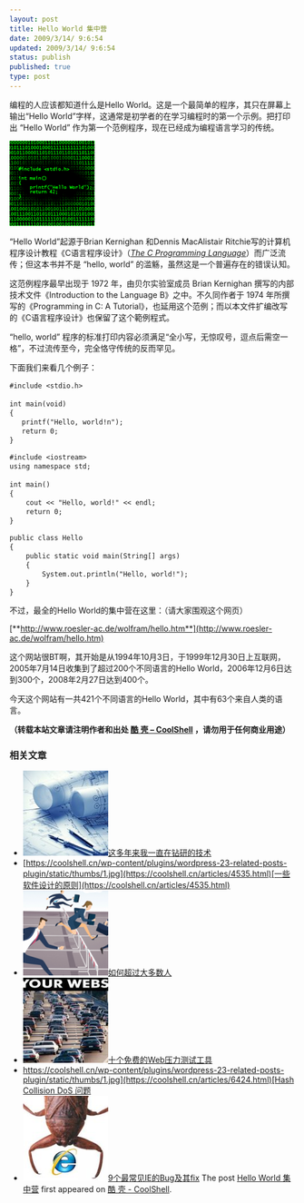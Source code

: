 ```yaml
---
layout: post
title: Hello World 集中营
date: 2009/3/14/ 9:6:54
updated: 2009/3/14/ 9:6:54
status: publish
published: true
type: post
---
```


编程的人应该都知道什么是Hello World。这是一个最简单的程序，其只在屏幕上输出“Hello World”字样，这通常是初学者的在学习编程时的第一个示例。把打印出 “Hello World” 作为第一个范例程序，现在已经成为编程语言学习的传统。  

![hello_world](../wp-content/uploads/2009/03/hello_world-150x150.png "hello_world")  

“Hello World”起源于Brian Kernighan 和Dennis MacAlistair Ritchie写的计算机程序设计教程《C语言程序设计》（[*The C Programming Language*](http://en.wikipedia.org/wiki/The_C_Programming_Language "en:The C Programming Language")）而广泛流传；但这本书并不是 “hello, world” 的滥觞，虽然这是一个普遍存在的错误认知。


这范例程序最早出现于 1972 年，由贝尔实验室成员 Brian Kernighan 撰写的内部技术文件《Introduction to the Language B》之中。不久同作者于 1974 年所撰写的《Programming in C: A Tutorial》，也延用这个范例；而以本文件扩编改写的《C语言程序设计》也保留了这个範例程式。


“hello, world” 程序的标准打印内容必须满足“全小写，无惊叹号，逗点后需空一格”，不过流传至今，完全恪守传统的反而罕见。



下面我们来看几个例子：



```
#include <stdio.h>

int main(void)
{
   printf("Hello, world!n");
   return 0;
}

```


```
#include <iostream>
using namespace std;

int main()
{
    cout << "Hello, world!" << endl;
    return 0;
}

```


```
public class Hello
{
    public static void main(String[] args)
    {
        System.out.println("Hello, world!");
    }
}

```

不过，最全的Hello World的集中营在这里：（请大家围观这个网页）


[**http://www.roesler-ac.de/wolfram/hello.htm**](http://www.roesler-ac.de/wolfram/hello.htm)


这个网站很BT啊，其开始是从1994年10月3日，于1999年12月30日上互联网，2005年7月14日收集到了超过200个不同语言的Hello World，2006年12月6日达到300个，2008年2月27日达到400个。


今天这个网站有一共421个不同语言的Hello World，其中有63个来自人类的语言。



**（转载本站文章请注明作者和出处 [酷 壳 – CoolShell](https://coolshell.cn/) ，请勿用于任何商业用途）**



### 相关文章

* [![这多年来我一直在钻研的技术](../wp-content/uploads/2016/08/Architecture-Internships-Abroad-e1471517643765-150x150.jpg)](https://coolshell.cn/articles/17446.html)[这多年来我一直在钻研的技术](https://coolshell.cn/articles/17446.html)
* [https://coolshell.cn/wp-content/plugins/wordpress-23-related-posts-plugin/static/thumbs/1.jpg](https://coolshell.cn/articles/4535.html)[一些软件设计的原则](https://coolshell.cn/articles/4535.html)
* [![如何超过大多数人](../wp-content/uploads/2019/06/competition-360x200-1-150x150.png)](https://coolshell.cn/articles/19464.html)[如何超过大多数人](https://coolshell.cn/articles/19464.html)
* [![十个免费的Web压力测试工具](../wp-content/uploads/2010/07/get_more_web_traffic-150x150.jpg)](https://coolshell.cn/articles/2589.html)[十个免费的Web压力测试工具](https://coolshell.cn/articles/2589.html)
* [https://coolshell.cn/wp-content/plugins/wordpress-23-related-posts-plugin/static/thumbs/1.jpg](https://coolshell.cn/articles/6424.html)[Hash Collision DoS 问题](https://coolshell.cn/articles/6424.html)
* [![9个最常见IE的Bug及其fix](../wp-content/uploads/2009/11/200x200-150x150.jpg)](https://coolshell.cn/articles/1817.html)[9个最常见IE的Bug及其fix](https://coolshell.cn/articles/1817.html)
The post [Hello World 集中营](https://coolshell.cn/articles/169.html) first appeared on [酷 壳 - CoolShell](https://coolshell.cn).